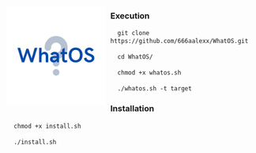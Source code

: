 <p align="center">
<img src="Images/WhatOS.png"
	alt="WhatOS icon"
	width="200"
	style="float: left; margin-right: 10px;" />
</p>

### Execution
```
  git clone https://github.com/666aalexx/WhatOS.git
  
  cd WhatOS/
  
  chmod +x whatos.sh
  
  ./whatos.sh -t target
```

### Installation
```
  chmod +x install.sh

  ./install.sh
```

